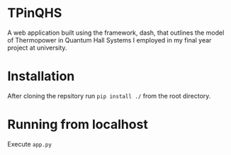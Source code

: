 # TPinQHS
A web application built using the framework, dash, that outlines the model of Thermopower in Quantum Hall Systems I employed in my final year project at university.
# Installation
After cloning the repsitory run ```pip install ./``` from the root directory.
# Running from localhost
Execute ```app.py```
